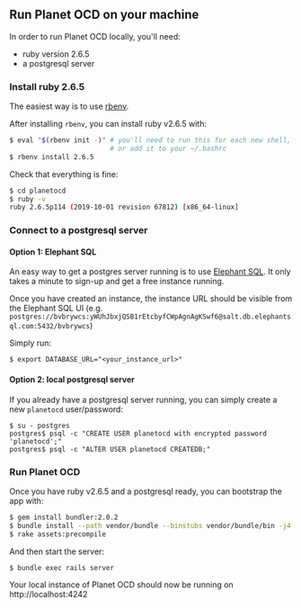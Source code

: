 Run Planet OCD on your machine
------------------------------

In order to run Planet OCD locally, you'll need:

- ruby version 2.6.5
- a postgresql server

### Install ruby 2.6.5

The easiest way is to use [rbenv](https://github.com/rbenv/rbenv#installation). 

After installing `rbenv`, you can install ruby v2.6.5 with:

```bash
$ eval "$(rbenv init -)" # you'll need to run this for each new shell,
                         # or add it to your ~/.bashrc
$ rbenv install 2.6.5
```

Check that everything is fine:

```bash
$ cd planetocd
$ ruby -v
ruby 2.6.5p114 (2019-10-01 revision 67812) [x86_64-linux]
```

### Connect to a postgresql server

#### Option 1: Elephant SQL

An easy way to get a postgres server running is to use [Elephant SQL](elephantsql.com). 
It only takes a minute to sign-up and get a free instance running.

Once you have created an instance, the instance URL should be visible from the Elephant SQL UI (e.g. `postgres://bvbrywcs:yWUhJbxjQSB1rEtcbyfCWpAgnAgKSwf6@salt.db.elephantsql.com:5432/bvbrywcs`)

Simply run:

```
$ export DATABASE_URL="<your_instance_url>"
```

#### Option 2: local postgresql server

If you already have a postgresql server running, you can simply create a new `planetocd` user/password:

```
$ su - postgres
postgres$ psql -c "CREATE USER planetocd with encrypted password 'planetocd';"
postgres$ psql -c "ALTER USER planetocd CREATEDB;"
```

### Run Planet OCD

Once you have ruby v2.6.5 and a postgresql ready, you can bootstrap the app with:

```bash
$ gem install bundler:2.0.2
$ bundle install --path vendor/bundle --binstubs vendor/bundle/bin -j4 --deployment
$ rake assets:precompile
```

And then start the server:

```bash
$ bundle exec rails server
```

Your local instance of Planet OCD should now be running on http://localhost:4242